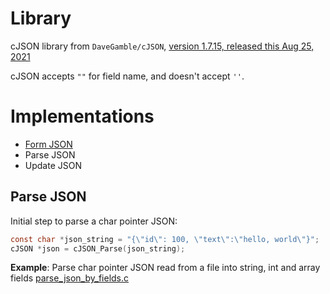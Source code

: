 # Library

cJSON library from ``DaveGamble/cJSON``, [version 1.7.15, released this Aug 25, 2021](https://github.com/DaveGamble/cJSON/releases/tag/v1.7.15)

cJSON accepts ``""`` for field name, and doesn't accept ``''``.

# Implementations

* [Form JSON](https://github.com/TranPhucVinh/C/blob/master/Introduction/Data%20structure/JSON/Form%20JSON.md)
* Parse JSON
* Update JSON

## Parse JSON

Initial step to parse a char pointer JSON:

```c
const char *json_string = "{\"id\": 100, \"text\":\"hello, world\"}";
cJSON *json = cJSON_Parse(json_string);
```

**Example**: Parse char pointer JSON read from a file into string, int and array fields [parse_json_by_fields.c](https://github.com/TranPhucVinh/C/blob/master/Introduction/Data%20structure/JSON/parse_json_by_fields.c)
